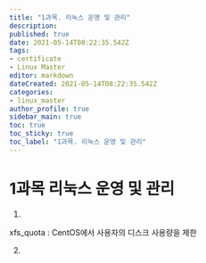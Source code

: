 ```yaml
---
title: "1과목. 리눅스 운영 및 관리"
description: 
published: true
date: 2021-05-14T08:22:35.542Z
tags: 
- certificate
- Linux Master
editor: markdown
dateCreated: 2021-05-14T08:22:35.542Z
categories: 
- linux_master
author_profile: true
sidebar_main: true
toc: true
toc_sticky: true
toc_label: "1과목. 리눅스 운영 및 관리"
---
```


# 1과목 리눅스 운영 및 관리
1. 
xfs_quota : CentOS에서 사용자의 디스크 사용량을 제한
	
2. 